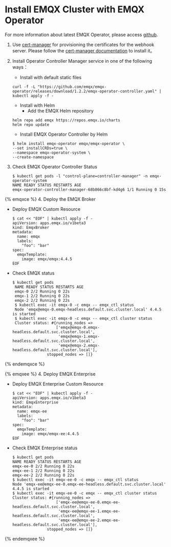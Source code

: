 # Install EMQX Cluster with EMQX Operator

For more information about latest EMQX Operator, please access [github](https://github.com/emqx/emqx-operator/blob/main/docs/en_US/getting-started/getting-started.md).

1. Use [cert-manager](https://github.com/cert-manager/cert-manager) for provisioning the certificates for the webhook server. Please follow the [cert-manager documentation](https://cert-manager.io/docs/installation/) to install it。

2. Install Operator Controller Manager service in one of the following ways：

    + Install with default static files

    ```shell
    curl -f -L "https://github.com/emqx/emqx-operator/releases/download/1.2.2/emqx-operator-controller.yaml" | kubectl apply -f -
    ```

    + Install with Helm
      + Add the EMQX Helm repository

    ```shell
    helm repo add emqx https://repos.emqx.io/charts 
    helm repo update
    ```

    + Install EMQX Operator Controller by Helm

    ```shell
    $ helm install emqx-operator emqx/emqx-operator \ 
    --set installCRDs=true \ 
    --namespace emqx-operator-system \ 
    --create-namespace
    ```

3. Check EMQX Operator Controller Status

    ```shell
    $ kubectl get pods -l "control-plane=controller-manager" -n emqx-operator-system 
    NAME READY STATUS RESTARTS AGE 
    emqx-operator-controller-manager-68b866c8bf-kd4g6 1/1 Running 0 15s
    ```

{% emqxce %}
4. Deploy the EMQX Broker

+ Deploy EMQX Custom Resource

    ```shell
    $ cat << "EOF" | kubectl apply -f -
    apiVersion: apps.emqx.io/v1beta3
    kind: EmqxBroker
    metadata:
      name: emqx
      labels:
        "foo": "bar"
    spec:
      emqxTemplate:
        image: emqx/emqx:4.4.5
    EOF
    ```

+ Check EMQX status

   ```shell
   $ kubectl get pods 
    NAME READY STATUS RESTARTS AGE 
    emqx-0 2/2 Running 0 22s 
    emqx-1 2/2 Running 0 22s 
    emqx-2 2/2 Running 0 22s 
    $ kubectl exec -it emqx-0 -c emqx -- emqx_ctl status 
    Node 'emqx@emqx-0.emqx-headless.default.svc.cluster.local' 4.4.5 is started
    $ kubectl exec -it emqx-0 -c emqx -- emqx_ctl cluster status 
    Cluster status: #{running_nodes =>
                      ['emqx@emqx-0.emqx-headless.default.svc.cluster.local',
                       'emqx@emqx-1.emqx-headless.default.svc.cluster.local',
                       'emqx@emqx-2.emqx-headless.default.svc.cluster.local'],
                  stopped_nodes => []}
    ```

{% endemqxce %}

{% emqxee %}
4. Deploy EMQX Enterprise

+ Deploy EMQX Enterprise Custom Resource

    ```shell
    $ cat << "EOF" | kubectl apply -f -
    apiVersion: apps.emqx.io/v1beta3
    kind: EmqxEnterprise
    metadata:
      name: emqx-ee
      labels:
        "foo": "bar"
    spec:
      emqxTemplate:
        image: emqx/emqx-ee:4.4.5
    EOF
    ```

+ Check EMQX Enterprise status

   ```shell
   $ kubectl get pods 
   NAME READY STATUS RESTARTS AGE 
   emqx-ee-0 2/2 Running 0 22s 
   emqx-ee-1 2/2 Running 0 22s 
   emqx-ee-2 2/2 Running 0 22s
   $ kubectl exec -it emqx-ee-0 -c emqx -- emqx_ctl status 
   Node 'emqx-ee@emqx-ee-0.emqx-ee-headless.default.svc.cluster.local' 4.4.5 is started
   $ kubectl exec -it emqx-ee-0 -c emqx -- emqx_ctl cluster status 
   Cluster status: #{running_nodes =>
                      ['emqx-ee@emqx-ee-0.emqx-ee-headless.default.svc.cluster.local',
                       'emqx-ee@emqx-ee-1.emqx-ee-headless.default.svc.cluster.local',
                       'emqx-ee@emqx-ee-2.emqx-ee-headless.default.svc.cluster.local'],
                  stopped_nodes => []}
    ```

{% endemqxee %}
